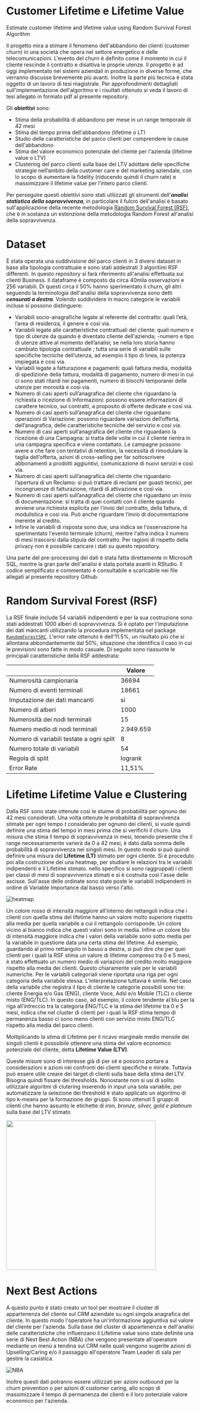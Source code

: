 # Customer Lifetime e Lifetime Value
Estimate customer lifetime and lifetime value using Random Survival Forest Algorithm

Il progetto mira a stimare il fenomeno dell'abbandono dei clienti (customer churn) in una società che opera nel settore energetico e delle telecomunicazioni. L'evento del churn è definito come il momento in cui il cliente rescinde il contratto e disattiva le proprie utenze. Il progetto è ad oggi implementato nei sistemi aziendali in produzione in diverse forme, che verranno discusse brevemente più avanti. Inoltre la parte più tecnica è stata oggetto di un lavoro di tesi magistrale. Per approfondimenti dettagliati sull'implementazione dell'algoritmo e i risultati ottenuto si veda il lavoro di tesi allegato in formato pdf al presente repository.

Gli **obiettivi** sono:
- Stima della probabilità di abbandono per mese in un range temporale di 42 mesi
- Stima del tempo prima dell'abbandono (lifetime o LT)
- Studio delle caratteristiche del parco clienti per comprendere le cause dell'abbandono
- Stima del valore economico potenziale del cliente per l'azienda (lifetime value o LTV)
- Clustering del parco clienti sulla base del LTV adottare delle specifiche strategie nell’ambito della customer care e del marketing aziendale, con lo scopo di aumentare la fidelity (riducendo quindi il churn rate) e massimizzare il lifetime value per l’intero parco clienti.

Per perseguire questi obiettivi sono stati utilizzati gli strumenti dell'***analisi statistica della sopravvivenza***, in particolare il fulcro dell'analisi è basato sull'applicazione della recente metodologia [Random Survival Forest (RSF)](https://arxiv.org/pdf/0811.1645.pdf), che è in sostanza un estenzione della metodologia Random Forest all'analisi della sopravvivenza.

# Dataset

È stata operata una suddivisione del parco clienti in 3 diversi dataset in base alla tipologia contrattuale e sono stati addestrati 3 algoritimi RSF differenti. In questo repository si farà riferimento all'analisi effettuata sui clienti Business. Il dataframe è composto da circa 40mila osservazioni e 256 variabili. Di questi circa il 50% hanno sperimentato il churn, gli altri seguendo la terminologia dell'analisi della sopravvivenza sono detti ***censurati a destra***. Volendo suddividere in macro categorie le variabili incluse si possono distinguere:

- Variabili socio-anagrafiche legate al referente del contratto: quali l’età, l’area di residenza, il genere e così via.
- Variabili legate alle caratteristiche contrattuali del cliente: quali numero e tipo di utenze da quando è diventato cliente dell'azienda;
-numero e tipo di utenze attive al momento dell’analisi; se nella loro storia hanno cambiato tipologia contrattuale ; tutta una serie di
variabili sulle specifiche tecniche dell’utenza, ad esempio il tipo di linea, la potenza impiegata e così via.
- Variabili legate a fatturazione e pagamenti: quali fattura media, modalità di spedizione della fattura, modalità di pagamento, numero  di mesi in cui ci sono stati ritardi nei pagamenti, numero di blocchi temporanei delle utenze per morosità e così via.
- Numero di casi aperti sull’anagrafica del cliente che riguardano la richiesta o ricezione di Informazioni: possono essere informazioni di carattere tecnico, sui contratti, a proposito di offerte dedicate e così via.
- Numero di casi aperti sull’anagrafica del cliente che riguardano operazioni di Variazione: possono riguardare variazioni dell’offerta, dell’anagrafica, delle caratteristiche tecniche del servizio e così via.
- Numero di casi aperti sull’anagrafica del cliente che riguardano la ricezione di una Campagna: si tratta delle volte in cui il cliente rientra in una campagna specifica e viene contattato. Le campagne possono avere a che fare con tentativi di retention, la necessità di rimodulare la taglia dell’offerta, azioni di cross-selling per far sottoscrivere abbonamenti a prodotti aggiuntivi, comunicazione di nuovi servizi e così via.
- Numero di casi aperti sull’anagrafica del cliente che riguardano l’apertura di un Reclamo: si può trattare di reclami per guasti tecnici, per incongruenze di fatturazione, ritardi di attivazione e così via.
- Numero di casi aperti sull’anagrafica del cliente che riguardano un invio di documentazione: si tratta di quei contatti con il cliente quando avviene una richiesta esplicita per l’invio del contratto, della fattura, di modulistica e così via. Può anche riguardare l’invio di documentazione inerente al credito.
- Infine le variabili di risposta sono due, una indica se l'osservazione ha sperimentato l'evento terminale (churn), mentre l'altra indica il numero di mesi trascorsi dalla stipula del contratto.
Per ragioni di rispetto della privacy non è possibile caricare i dati su questo repository.

Una parte del pre-processing dei dati è stata fatta direttamente in Microsoft SQL, mentre la gran parte dell'analisi è stata portata avanti in RStudio. Il codice semplificato e commentato è consultabile e scaricabile nei file allegati al presente repository Github.

# Random Survival Forest (RSF)

La RSF finale include 54 variabili indipendenti e per la sua costruzione sono stati addestrati 1000 alberi di sopravvivenza. Si è optato per l'imputazione dei dati mancanti utilizzando la procedura implementata nel package [```RandomForestSRC```](https://cran.r-project.org/web/packages/randomForestSRC/randomForestSRC.pdf).
L'error rate ottenuto è dell'11.5%, un risultato più che si allontana abbondantemente dal 50%, situazione che identifica il caso in cui le previsioni sono fatte in modo casuale. Di seguito sono riassunte le principali caratteristiche della RSF addestrata:

| | Valore|
|------------------------|-------|
|Numerosità campionaria	| 36694|
|Numero di eventi terminali | 18661|
|Imputazione dei dati mancanti | si|
|Numero di alberi | 1000|
|Numerosità dei nodi terminali | 15|
|Numero medio di nodi terminali | 2.949.659|
|Numero di variabili testate a ogni split | 8|
|Numero totale di variabili | 54|
|Regola di split | logrank|
|Error Rate | 11,51%|

# Lifetime Lifetime Value e Clustering

Dalla RSF sono state ottenute così le stuime di probabilità per ognuno dei 42 mesi considerati. Una volta ottenute le probabilità di sopravvivenza stimate per ogni tempo *t* considerato per ognuno dei clienti, si vuole quindi definire una stima del tempo in mesi prima che si verifichi il churn. Una misura che stima il tempo di sopravvivenza in mesi, tenendo presente che il range necessariamente varierà da 0 a 42 mesi, è dato dalla somma delle probabilità di sopravvivenza nei singoli mesi. In questo modo si può quindi definire una misura del **Lifetime (LT)** stimato per ogni cliente.
Si è proceduto poi alla costruzione dei una heatmap, per studiare le relazioni tra le variabili indipendenti e il Lifetime stimato. nello specifico si sono raggruppati i clienti per classi di mesi di sopravvivenza stimati e si è costruita così l'asse delle ascisse. Sull'asse delle ordinate sono state poste le variabili indipendenti in ordine di Variable Importance dal basso verso l'alto.

![heatmap](https://github.com/FlavioCanonico/customer_lt_ltv/blob/master/heatmap.png)

Un colore rosso di intensità maggiore all’interno dei rettangoli indica che i clienti con quella stima del lifetime hanno un valore molto superiore rispetto alla media per quella variabile a cui il rettangolo corrisponde. Un colore vicino al bianco indica che questi valori sono in media. Infine un colore blu di intensità maggiore indica che i valori della variabile sono sotto media per la variabile in questione data una certa stima del lifetime. Ad esempio, guardando al primo rettangolo in basso a destra, si può dire che per quei clienti per i quali la RSF stima un valore di lifetime compreso tra 0 e 5 mesi, è stato effettuato un numero medio di variazioni del credito molto maggiore rispetto alla media dei clienti. Questo chiaramente vale per le variabili numeriche. Per le variabili categoriali viene riportata una riga per ogni categoria della variabile stessa. L’interpretazione tuttavia è simile. Nel caso della variabile che registra il tipo di cliente le categorie possibili sono tre: cliente Energia e/o Gas (ENG), cliente Voce, Adsl e/o Mobile (TLC) o cliente misto (ENG/TLC). In questo caso, ad esempio, il colore tendente al blu per la riga all’intreccio tra la categoria ENG/TLC e la stima del lifetime tra 0 e 5 mesi, indica che nel cluster di clienti per i quali la RSF stima tempo di permanenza basso ci sono meno clienti con servizio misto ENG/TLC rispetto alla media del parco clienti.

Moltiplicando la stima di Lifetime per il ricavo marginale medio mensile dei singoli clienti è posssibile ottenere una stima del valore economico potenziale del cliente, detta **Lifetime Value (LTV)**. 

Queste misure sono di interesse già di per sé e possono portare a considerazioni e azioni nei confronti dei clienti specifiche e mirate. Tuttavia può essere utile creare dei target di clienti sulla base della stima del LTV. Bisogna quindi fissare dei thresholds. Nonostante non si usi di solito utilizzare algoritmi di clutering inserendo in input una sola variabile, per automatizzare la selezione dei threshold è stato applicato un algoritmo di tipo k-means per la formazione dei gruppi. Si sono ottenuti 5 gruppi di clienti che hanno assunto le etichette di *iron, bronze, silver, gold e platinum* sulla base del LTV stimato

<img src="./clusters.png" width="400" height="400">

# Next Best Actions

A questo punto è stato creato un tool per mostrare il cluster di appartenenza del cliente sul CRM aziendale su ogni singola anagrafica del cliente. In questo modo l'operatore ha un'informazione aggiuntiva sul valore del cliente per l'azienda. Sulla base del cluster di appartenenza e dell'analisi delle caratteristiche che influenzano il Lifetime value sono state definite una serie di Next Best Action (NBA) che vengono presentate all'operatore mediante un menù a tendina sul CRM nelle quali vengono sugerite azioni di Upselling/Caring e/o il passaggio all'operatore Team Leader di sala per gestire la casistica.

![NBA](https://github.com/FlavioCanonico/customer_lt_ltv/blob/master/NBA.png)

Inoltre questi dati potranno essere utilizzati per azioni outbound per la churn prevention o per azioni di customer caring, allo scopo di massimizzare il tempo di permanenza dei clienti e il loro potenziale valore economico per l'azienda.








